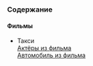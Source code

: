 ﻿### Содержание  

#### Фильмы  
- Такси  
[Актёры из фильма](/pages/knowledge/movies/taxi_1-2-3/actors.md)  
[Автомобиль из фильма](/pages/knowledge/movies/taxi_1-2-3/car.md)
